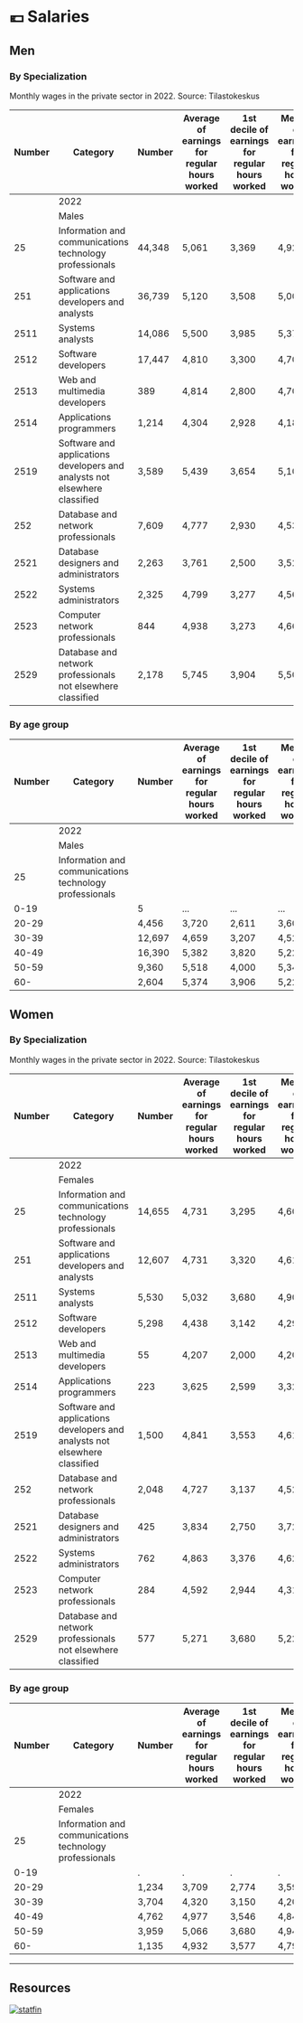 # 💶 Salaries

## Men

### By Specialization

Monthly wages in the private sector in 2022. Source: Tilastokeskus

| Number | Category                                                                   | Number | Average of earnings for regular hours worked | 1st decile of earnings for regular hours worked | Median of earnings for regular hours worked | 9th decile of earnings for regular hours worked |
| ------ | -------------------------------------------------------------------------- | ------ | -------------------------------------------- | ----------------------------------------------- | ------------------------------------------- | ----------------------------------------------- |
|        | 2022                                                                       |        |                                              |                                                 |                                             |                                                 |
|        | Males                                                                      |        |                                              |                                                 |                                             |                                                 |
| 25     | Information and communications technology professionals                    | 44,348 | 5,061                                        | 3,369                                           | 4,925                                       | 6,820                                           |
| 251    | Software and applications developers and analysts                          | 36,739 | 5,120                                        | 3,508                                           | 5,000                                       | 6,823                                           |
| 2511   | Systems analysts                                                           | 14,086 | 5,500                                        | 3,985                                           | 5,374                                       | 7,100                                           |
| 2512   | Software developers                                                        | 17,447 | 4,810                                        | 3,300                                           | 4,707                                       | 6,351                                           |
| 2513   | Web and multimedia developers                                              | 389    | 4,814                                        | 2,800                                           | 4,706                                       | 6,824                                           |
| 2514   | Applications programmers                                                   | 1,214  | 4,304                                        | 2,928                                           | 4,185                                       | 5,820                                           |
| 2519   | Software and applications developers and analysts not elsewhere classified | 3,589  | 5,439                                        | 3,654                                           | 5,100                                       | 7,659                                           |
| 252    | Database and network professionals                                         | 7,609  | 4,777                                        | 2,930                                           | 4,530                                       | 6,766                                           |
| 2521   | Database designers and administrators                                      | 2,263  | 3,761                                        | 2,500                                           | 3,521                                       | 5,249                                           |
| 2522   | Systems administrators                                                     | 2,325  | 4,799                                        | 3,277                                           | 4,569                                       | 6,500                                           |
| 2523   | Computer network professionals                                             | 844    | 4,938                                        | 3,273                                           | 4,661                                       | 6,840                                           |
| 2529   | Database and network professionals not elsewhere classified                | 2,178  | 5,745                                        | 3,904                                           | 5,500                                       | 7,779                                           |

### By age group

| Number | Category                                                | Number | Average of earnings for regular hours worked | 1st decile of earnings for regular hours worked | Median of earnings for regular hours worked | 9th decile of earnings for regular hours worked |
| ------ | ------------------------------------------------------- | ------ | -------------------------------------------- | ----------------------------------------------- | ------------------------------------------- | ----------------------------------------------- |
|        | 2022                                                    |        |                                              |                                                 |                                             |                                                 |
|        | Males                                                   |        |                                              |                                                 |                                             |                                                 |
| 25     | Information and communications technology professionals |        |                                              |                                                 |                                             |                                                 |
| 0-19   |                                                         | 5      | ...                                          | ...                                             | ...                                         | ...                                             |
| 20-29  |                                                         | 4,456  | 3,720                                        | 2,611                                           | 3,602                                       | 4,771                                           |
| 30-39  |                                                         | 12,697 | 4,659                                        | 3,207                                           | 4,520                                       | 6,241                                           |
| 40-49  |                                                         | 16,390 | 5,382                                        | 3,820                                           | 5,222                                       | 7,020                                           |
| 50-59  |                                                         | 9,360  | 5,518                                        | 4,000                                           | 5,341                                       | 7,024                                           |
| 60-    |                                                         | 2,604  | 5,374                                        | 3,906                                           | 5,227                                       | 6,909                                           |

## Women

### By Specialization

Monthly wages in the private sector in 2022. Source: Tilastokeskus

| Number | Category                                                                   | Number | Average of earnings for regular hours worked | 1st decile of earnings for regular hours worked | Median of earnings for regular hours worked | 9th decile of earnings for regular hours worked |
| ------ | -------------------------------------------------------------------------- | ------ | -------------------------------------------- | ----------------------------------------------- | ------------------------------------------- | ----------------------------------------------- |
|        | 2022                                                                       |        |                                              |                                                 |                                             |                                                 |
|        | Females                                                                    |        |                                              |                                                 |                                             |                                                 |
| 25     | Information and communications technology professionals                    | 14,655 | 4,731                                        | 3,295                                           | 4,600                                       | 6,276                                           |
| 251    | Software and applications developers and analysts                          | 12,607 | 4,731                                        | 3,320                                           | 4,610                                       | 6,241                                           |
| 2511   | Systems analysts                                                           | 5,530  | 5,032                                        | 3,680                                           | 4,905                                       | 6,500                                           |
| 2512   | Software developers                                                        | 5,298  | 4,438                                        | 3,142                                           | 4,292                                       | 5,887                                           |
| 2513   | Web and multimedia developers                                              | 55     | 4,207                                        | 2,000                                           | 4,200                                       | 6,600                                           |
| 2514   | Applications programmers                                                   | 223    | 3,625                                        | 2,599                                           | 3,328                                       | 4,964                                           |
| 2519   | Software and applications developers and analysts not elsewhere classified | 1,500  | 4,841                                        | 3,553                                           | 4,610                                       | 6,556                                           |
| 252    | Database and network professionals                                         | 2,048  | 4,727                                        | 3,137                                           | 4,526                                       | 6,422                                           |
| 2521   | Database designers and administrators                                      | 425    | 3,834                                        | 2,750                                           | 3,720                                       | 4,930                                           |
| 2522   | Systems administrators                                                     | 762    | 4,863                                        | 3,376                                           | 4,627                                       | 6,556                                           |
| 2523   | Computer network professionals                                             | 284    | 4,592                                        | 2,944                                           | 4,316                                       | 6,569                                           |
| 2529   | Database and network professionals not elsewhere classified                | 577    | 5,271                                        | 3,680                                           | 5,224                                       | 6,933                                           |

### By age group

| Number | Category                                                | Number | Average of earnings for regular hours worked | 1st decile of earnings for regular hours worked | Median of earnings for regular hours worked | 9th decile of earnings for regular hours worked |
| ------ | ------------------------------------------------------- | ------ | -------------------------------------------- | ----------------------------------------------- | ------------------------------------------- | ----------------------------------------------- |
|        | 2022                                                    |        |                                              |                                                 |                                             |                                                 |
|        | Females                                                 |        |                                              |                                                 |                                             |                                                 |
| 25     | Information and communications technology professionals |        |                                              |                                                 |                                             |                                                 |
| 0-19   |                                                         | .      | .                                            | .                                               | .                                           | .                                               |
| 20-29  |                                                         | 1,234  | 3,709                                        | 2,774                                           | 3,595                                       | 4,670                                           |
| 30-39  |                                                         | 3,704  | 4,320                                        | 3,150                                           | 4,200                                       | 5,666                                           |
| 40-49  |                                                         | 4,762  | 4,977                                        | 3,546                                           | 4,840                                       | 6,569                                           |
| 50-59  |                                                         | 3,959  | 5,066                                        | 3,680                                           | 4,948                                       | 6,582                                           |
| 60-    |                                                         | 1,135  | 4,932                                        | 3,577                                           | 4,797                                       | 6,322                                           |

***

## Resources

[![statfin](https://img.shields.io/badge/Tilastokeskus-505050?style=for-the-badge\&logo=redux\&logoColor=white)](https://pxdata.stat.fi/PxWeb/pxweb/en/StatFin/)
